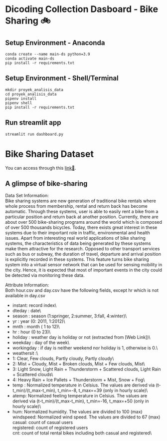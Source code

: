 # Dicoding Collection Dasboard - Bike Sharing 🚲
## Setup Environment - Anaconda
```
conda create --name main-ds python=3.9
conda activate main-ds
pip install -r requirements.txt
```
## Setup Environment - Shell/Terminal
```
mkdir proyek_analisis_data
cd proyek_analisis_data
pipenv install
pipenv shell
pip install -r requirements.txt
```
## Run streamlit app
```
streamlit run dashboard.py
```
# Bike Sharing Dataset
You can access through this [link🔗](https://www.kaggle.com/datasets/lakshmi25npathi/bike-sharing-dataset/data).
## A glimpse of bike-sharing
Data Set Information:  
Bike sharing systems are new generation of traditional bike rentals where whole process from membership, rental and return back has become automatic. Through these systems, user is able to easily rent a bike from a particular position and return back at another position. Currently, there are about over 500 bike-sharing programs around the world which is composed of over 500 thousands bicycles. Today, there exists great interest in these systems due to their important role in traffic, environmental and health issues.
Apart from interesting real world applications of bike sharing systems, the characteristics of data being generated by these systems make them attractive for the research. Opposed to other transport services such as bus or subway, the duration of travel, departure and arrival position is explicitly recorded in these systems. This feature turns bike sharing system into a virtual sensor network that can be used for sensing mobility in the city. Hence, it is expected that most of important events in the city could be detected via monitoring these data.

Attribute Information:  
Both hour.csv and day.csv have the following fields, except hr which is not available in day.csv

- instant: record index\
- dteday : date\
- season : season (1:springer, 2:summer, 3:fall, 4:winter)\
- yr : year (0: 2011, 1:2012)\
- mnth : month ( 1 to 12)\
- hr : hour (0 to 23)\
- holiday : weather day is holiday or not (extracted from [Web Link])\
- weekday : day of the week\
- workingday : if day is neither weekend nor holiday is 1, otherwise is 0.\
- weathersit :\
- 1: Clear, Few clouds, Partly cloudy, Partly cloudy\
- 2: Mist + Cloudy, Mist + Broken clouds, Mist + Few clouds, Mist\
- 3: Light Snow, Light Rain + Thunderstorm + Scattered clouds, Light Rain + Scattered clouds\
- 4: Heavy Rain + Ice Pallets + Thunderstorm + Mist, Snow + Fog\
- temp : Normalized temperature in Celsius. The values are derived via (t-t_min)/(t_max-t_min), t_min=-8, t_max=+39 (only in hourly scale)\
- atemp: Normalized feeling temperature in Celsius. The values are derived via (t-t_min)/(t_max-t_min), t_min=-16, t_max=+50 (only in hourly scale)\
- hum: Normalized humidity. The values are divided to 100 (max)\
windspeed: Normalized wind speed. The values are divided to 67 (max)\
casual: count of casual users\
registered: count of registered users\
cnt: count of total rental bikes including both casual and registered\
